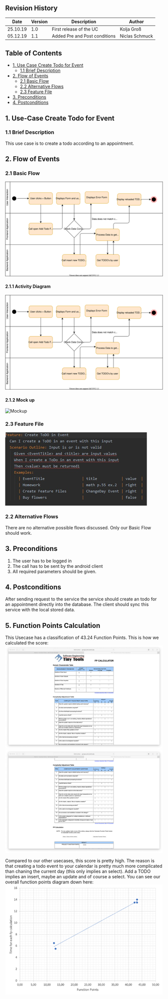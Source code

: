## Revision History
Date | Version | Description | Author
--- | --- | --- | ---
25.10.19 | 1.0 | First release of the UC | Kolja Groß
05.12.19 | 1.1 | Added Pre and Post conditions | Niclas Schmuck

## Table of Contents
- [1. Use Case Create Todo for Event](#1-use-case-create-account)
  - [1.1 Brief Description](#11-brief-description)
- [2. Flow of Events](#2-flow-of-events)
  - [2.1 Basic Flow](#21-basic-flow)
  - [2.2 Alternative Flows](#22-alternative-flows)
  - [2.3 Feature File](#23-feature-files)
- [3. Preconditions](#4-preconditions)
- [4. Postconditions](#5-postconditions)

## 1. Use-Case Create Todo for Event
### 1.1 Brief Description
This use case is to create a todo according to an appointment.

## 2. Flow of Events
### 2.1 Basic Flow
![Workflow Event](https://github.com/gnaatz/evendo/blob/docu/doc/activity-diagrams/ActivityDiagram_TODO.svg)
#### 2.1.1 Activity Diagram
![Activity Diagram](https://github.com/gnaatz/evendo/blob/docu/doc/activity-diagrams/ActivityDiagram_TODO.svg)
#### 2.1.2 Mock up
![Mockup](https://github.com/gnaatz/evendo/blob/docu/doc/addTodo.png)
 ### 2.3 Feature File
![Feature File](https://github.com/gnaatz/evendo/blob/docu/doc/feature-files-screenshots/CreateTodoInEventFeatureScreenshot.jpeg)
### 2.2 Alternative Flows
There are no alternative possible flows discussed. Only our Basic Flow should work.

## 3. Preconditions
1. The user has to be logged in
2. The call has to be sent by the android client
3. All required parameters should be given.

## 4. Postconditions
After sending request to the service the service should create an todo for an appointment directly into the database. The client should sync this service with the local stored data.

## 5. Function Points Calculation
This Usecase has a classification of 43.24 Function Points. This is how we calculated the score:
![FunctionPointsCalculation1](https://github.com/gnaatz/evendo/blob/docu/doc/function-points/CreateTODO01.png)
![FunctionPointsCalculation2](https://github.com/gnaatz/evendo/blob/docu/doc/function-points/CreateTODO02.png)


Compared to our other usecases, this score is pretty high. The reason is that creating a todo event to your calendar is pretty much more complicated than chaning the current day (this only implies an select). Add a TODO implies an insert, maybe an update and of course a select. You can see our overall function points diagram down here:
![FunctionPoints](https://github.com/gnaatz/evendo/blob/docu/doc/pm/Function%20Points/Time_vs_FP.png)


